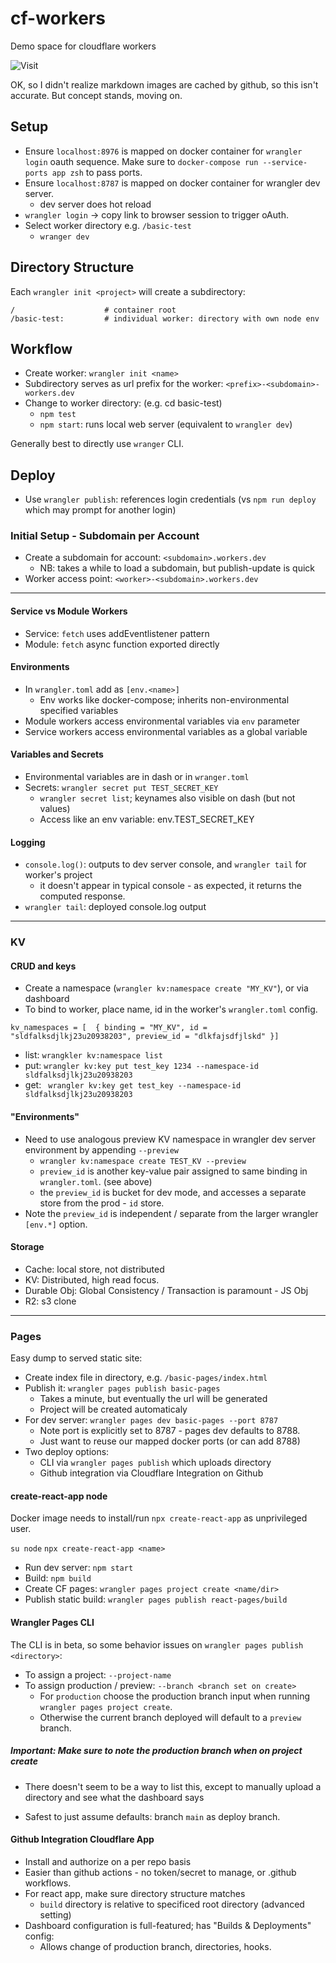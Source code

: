# cf-workers

Demo space for cloudflare workers

![Visit](https://kv-image-counter.alan-verga.workers.dev)

OK, so I didn't realize markdown images are cached by github, so this isn't
accurate. But concept stands, moving on.


## Setup

* Ensure `localhost:8976` is mapped on docker container for `wrangler login`
  oauth sequence. Make sure to `docker-compose run --service-ports app zsh` to
  pass ports.
* Ensure `localhost:8787` is mapped on docker container for wrangler dev server.
  * dev server does hot reload
* `wrangler login` -> copy link to browser session to trigger oAuth.
* Select worker directory e.g. `/basic-test`
  * `wranger dev`

## Directory Structure

Each `wrangler init <project>` will create a subdirectory:

```
/                    # container root
/basic-test:         # individual worker: directory with own node env

```

## Workflow

* Create worker: `wrangler init <name>`
* Subdirectory serves as url prefix for the worker: `<prefix>-<subdomain>-workers.dev`
* Change to worker directory: (e.g. cd basic-test)
  * `npm test`
  * `npm start`: runs local web server (equivalent to `wrangler dev`)

Generally best to directly use `wranger` CLI.

## Deploy

* Use `wrangler publish`: references login credentials (vs `npm run deploy`
  which may prompt for another login)

### Initial Setup - Subdomain per Account

* Create a subdomain for account: `<subdomain>.workers.dev`
  * NB: takes a while to load a subdomain, but publish-update is quick
* Worker access point: `<worker>-<subdomain>.workers.dev`

---

#### Service vs Module Workers

* Service: `fetch` uses addEventlistener pattern
* Module: `fetch` async function exported directly

#### Environments

* In `wrangler.toml` add as `[env.<name>]`
  * Env works like docker-compose; inherits non-environmental specified
    variables
* Module workers access environmental variables via `env` parameter
* Service workers access environmental variables as a global variable


#### Variables and Secrets

* Environmental variables are in dash or in `wranger.toml`
* Secrets: `wrangler secret put TEST_SECRET_KEY`
  * `wrangler secret list`; keynames also visible on dash (but not values)
  * Access like an env variable: env.TEST_SECRET_KEY

#### Logging

* `console.log()`: outputs to dev server console, and `wrangler tail` for worker's project
  * it doesn't appear in typical console - as expected, it returns the computed response.
* `wrangler tail`: deployed console.log output

---

### KV


#### CRUD and keys

* Create a namespace (`wrangler kv:namespace create "MY_KV"`), or via dashboard
* To bind to worker, place name, id in the worker's `wrangler.toml` config.

```
kv_namespaces = [  { binding = "MY_KV", id = "sldfalksdjlkj23u20938203", preview_id = "dlkfajsdfjlskd" }]
```

* list: `wrangkler kv:namespace list`
* put:  `wrangler kv:key put test_key 1234 --namespace-id sldfalksdjlkj23u20938203`
* get:  ` wrangler kv:key get test_key --namespace-id sldfalksdjlkj23u20938203`

#### "Environments"

* Need to use analogous preview KV namespace in wrangler dev server environment by
  appending `--preview`
  * `wrangler kv:namespace create TEST_KV --preview `
  * `preview_id` is another key-value pair assigned to same binding in
    `wrangler.toml`. (see above)
  * the `preview_id` is bucket for dev mode, and accesses a separate store from
    the prod - `id` store.
* Note the `preview_id` is independent / separate from the larger wrangler
  `[env.*]` option.



#### Storage

* Cache: local store, not distributed
* KV: Distributed, high read focus.
* Durable Obj: Global Consistency / Transaction is paramount - JS Obj
* R2: s3 clone

---

### Pages

Easy dump to served static site:
* Create index file in directory, e.g. `/basic-pages/index.html`
* Publish it: `wrangler pages publish basic-pages`
  * Takes a minute, but eventually the url will be generated
  * Project will be created automaticaly
* For dev server: `wrangler pages dev basic-pages --port 8787`
  * Note port is explicitly set to 8787 - pages dev defaults to 8788.
  * Just want to reuse our mapped docker ports (or can add 8788)
* Two deploy options:
    * CLI via `wrangler pages publish` which uploads directory
    * Github integration via Cloudflare Integration on Github

#### create-react-app node

Docker image needs to install/run `npx create-react-app` as unprivileged user.

`su node`
`npx create-react-app <name>`

* Run dev server: `npm start`
* Build: `npm build`
* Create CF pages: `wrangler pages project create <name/dir>`
* Publish static build: `wrangler pages publish react-pages/build`

#### Wrangler Pages CLI

The CLI is in beta, so some behavior issues on `wrangler pages publish <directory>`:

* To assign a project: `--project-name`
* To assign production / preview: `--branch <branch set on create>`
  * For `production` choose the production branch input when running `wrangler pages project create`.
  * Otherwise the current branch deployed will default to a `preview` branch.

##### Important: Make sure to note the production branch when on project create

* There doesn't seem to be a way to list this, except to manually upload a
  directory and see what the dashboard says

* Safest to just assume defaults: branch `main` as deploy branch.


#### Github Integration Cloudflare App

* Install and authorize on a per repo basis
* Easier than github actions - no token/secret to manage, or .github workflows.
* For react app, make sure directory structure matches
  * `build` directory is relative to specificed root directory (advanced
    setting)
* Dashboard configuration is full-featured; has "Builds & Deployments" config:
  * Allows change of production branch, directories, hooks.
